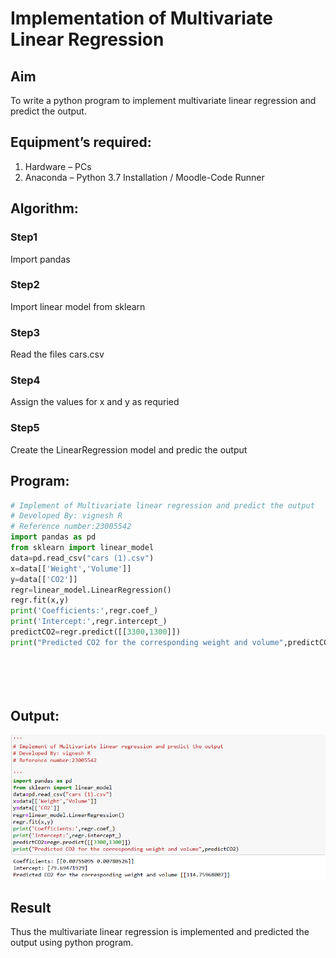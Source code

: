 # Implementation of Multivariate Linear Regression
## Aim
To write a python program to implement multivariate linear regression and predict the output.
## Equipment’s required:
1.	Hardware – PCs
2.	Anaconda – Python 3.7 Installation / Moodle-Code Runner
## Algorithm:

### Step1
Import pandas

### Step2
Import linear model from sklearn

### Step3
Read the files cars.csv

### Step4
Assign the values for x and y as requried

### Step5
Create the LinearRegression model and predic the output
## Program:
```python
# Implement of Multivariate linear regression and predict the output
# Developed By: vignesh R
# Reference number:23005542
import pandas as pd
from sklearn import linear_model
data=pd.read_csv("cars (1).csv")
x=data[['Weight','Volume']]
y=data[['CO2']]
regr=linear_model.LinearRegression()
regr.fit(x,y)
print('Coefficients:',regr.coef_)
print('Intercept:',regr.intercept_)
predictCO2=regr.predict([[3300,1300]])
print("Predicted CO2 for the corresponding weight and volume",predictCO2)






```
## Output:
![](./ex10.png)
## Result
Thus the multivariate linear regression is implemented and predicted the output using python program.
